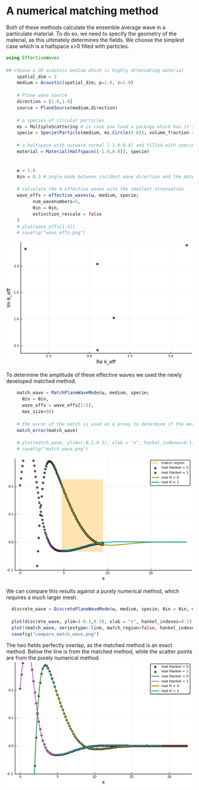 # A numerical matching method
Both of these methods calculate the ensemble average wave in a particulate material. To do so, we need to specify the geometry of the material, as this ultimately determines the fields. We choose the simplest case which is a halfspace x>0 filled with particles.
```julia
using EffectiveWaves

## choose a 2D acoustic medium which is highly attenuating material
    spatial_dim = 2
    medium = Acoustic(spatial_dim; ρ=1.0, c=1.0)

    # Plane wave source
    direction = [1.0,1.0]
    source = PlaneSource(medium,direction)

    # a species of circular particles
    ms = MultipleScattering # in case you load a package which has it's own definition of Circle.
    specie = Specie(Particle(medium, ms.Circle(0.8)); volume_fraction = 0.2)

    # a halfspace with outward normal [-1.0,0.0] and filled with specie
    material = Material(Halfspace([-1.0,0.0]), specie)


    ω = 1.0
    θin = 0.3 # angle made between incident wave direction and the material boundary

    # calculate the 4 effective waves with the smallest attenuation
    wave_effs = effective_waves(ω, medium, specie;
          num_wavenumbers=5,
          θin = θin,
          extinction_rescale = false
    )
    # plot(wave_effs[1:5])
    # savefig("wave_effs.png")
```
![Many effective wavenumbers](wave_effs.png)

To determine the amplitude of these effective waves we used the newly developed matched method.
```julia
    match_wave = MatchPlaneWaveMode(ω, medium, specie;
      θin = θin,
      wave_effs = wave_effs[1:5],
      max_size=80)

    # the error of the match is used as a proxy to determine if the method converged. That is, the match_error is the difference between a sum of the effective waves and a discrete solution.
    match_error(match_wave)

    # plot(match_wave, ylim=(-0.1,0.3), xlab = "x", hankel_indexes=0:1)
    # savefig("match_wave.png")
```
![The matched wave field](match_wave.png)

We can compare this results against a purely numerical method, which requires a much larger mesh.
```julia
  discrete_wave = DiscretePlaneWaveMode(ω, medium, specie; θin = θin, max_size=700)

  plot(discrete_wave, ylim=(-0.1,0.3), xlab = "x", hankel_indexes=0:1)
  plot!(match_wave, seriestype=:line, match_region=false, hankel_indexes=0:1)
  savefig("compare_match_wave.png")
```
The two fields perfectly overlap, as the matched method is an exact method. Below the line is from the matched method, while the scatter points are from the purely numerical method.
![Compare matched and discrete field](compare_match_wave.png)
